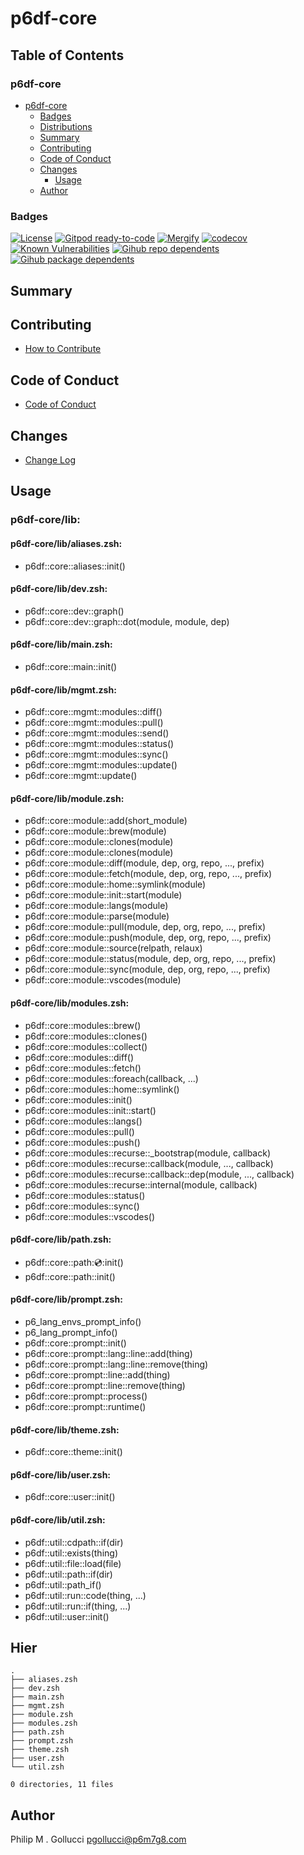 # p6df-core

## Table of Contents


### p6df-core
- [p6df-core](#p6df-core)
  - [Badges](#badges)
  - [Distributions](#distributions)
  - [Summary](#summary)
  - [Contributing](#contributing)
  - [Code of Conduct](#code-of-conduct)
  - [Changes](#changes)
    - [Usage](#usage)
  - [Author](#author)

### Badges

[![License](https://img.shields.io/badge/License-Apache%202.0-yellowgreen.svg)](https://opensource.org/licenses/Apache-2.0)
[![Gitpod ready-to-code](https://img.shields.io/badge/Gitpod-ready--to--code-blue?logo=gitpod)](https://gitpod.io/#https://github.com/p6m7g8/p6df-core)
[![Mergify](https://img.shields.io/endpoint.svg?url=https://gh.mergify.io/badges/p6m7g8/p6df-core/&style=flat)](https://mergify.io)
[![codecov](https://codecov.io/gh/p6m7g8/p6df-core/branch/master/graph/badge.svg?token=14Yj1fZbew)](https://codecov.io/gh/p6m7g8/p6df-core)
[![Known Vulnerabilities](https://snyk.io/test/github/p6m7g8/p6df-core/badge.svg?targetFile=package.json)](https://snyk.io/test/github/p6m7g8/p6df-core?targetFile=package.json)
[![Gihub repo dependents](https://badgen.net/github/dependents-repo/p6m7g8/p6df-core)](https://github.com/p6m7g8/p6df-core/network/dependents?dependent_type=REPOSITORY)
[![Gihub package dependents](https://badgen.net/github/dependents-pkg/p6m7g8/p6df-core)](https://github.com/p6m7g8/p6df-core/network/dependents?dependent_type=PACKAGE)

## Summary

## Contributing

- [How to Contribute](CONTRIBUTING.md)

## Code of Conduct

- [Code of Conduct](https://github.com/p6m7g8/.github/blob/master/CODE_OF_CONDUCT.md)

## Changes

- [Change Log](CHANGELOG.md)

## Usage

### p6df-core/lib:

#### p6df-core/lib/aliases.zsh:

- p6df::core::aliases::init()

#### p6df-core/lib/dev.zsh:

- p6df::core::dev::graph()
- p6df::core::dev::graph::dot(module, module, dep)

#### p6df-core/lib/main.zsh:

- p6df::core::main::init()

#### p6df-core/lib/mgmt.zsh:

- p6df::core::mgmt::modules::diff()
- p6df::core::mgmt::modules::pull()
- p6df::core::mgmt::modules::send()
- p6df::core::mgmt::modules::status()
- p6df::core::mgmt::modules::sync()
- p6df::core::mgmt::modules::update()
- p6df::core::mgmt::update()

#### p6df-core/lib/module.zsh:

- p6df::core::module::add(short_module)
- p6df::core::module::brew(module)
- p6df::core::module::clones(module)
- p6df::core::module::clones(module)
- p6df::core::module::diff(module, dep, org, repo, ..., prefix)
- p6df::core::module::fetch(module, dep, org, repo, ..., prefix)
- p6df::core::module::home::symlink(module)
- p6df::core::module::init::start(module)
- p6df::core::module::langs(module)
- p6df::core::module::parse(module)
- p6df::core::module::pull(module, dep, org, repo, ..., prefix)
- p6df::core::module::push(module, dep, org, repo, ..., prefix)
- p6df::core::module::source(relpath, relaux)
- p6df::core::module::status(module, dep, org, repo, ..., prefix)
- p6df::core::module::sync(module, dep, org, repo, ..., prefix)
- p6df::core::module::vscodes(module)

#### p6df-core/lib/modules.zsh:

- p6df::core::modules::brew()
- p6df::core::modules::clones()
- p6df::core::modules::collect()
- p6df::core::modules::diff()
- p6df::core::modules::fetch()
- p6df::core::modules::foreach(callback, ...)
- p6df::core::modules::home::symlink()
- p6df::core::modules::init()
- p6df::core::modules::init::start()
- p6df::core::modules::langs()
- p6df::core::modules::pull()
- p6df::core::modules::push()
- p6df::core::modules::recurse::_bootstrap(module, callback)
- p6df::core::modules::recurse::callback(module, ..., callback)
- p6df::core::modules::recurse::callback::dep(module, ..., callback)
- p6df::core::modules::recurse::internal(module, callback)
- p6df::core::modules::status()
- p6df::core::modules::sync()
- p6df::core::modules::vscodes()

#### p6df-core/lib/path.zsh:

- p6df::core::path::cd::init()
- p6df::core::path::init()

#### p6df-core/lib/prompt.zsh:

- p6_lang_envs_prompt_info()
- p6_lang_prompt_info()
- p6df::core::prompt::init()
- p6df::core::prompt::lang::line::add(thing)
- p6df::core::prompt::lang::line::remove(thing)
- p6df::core::prompt::line::add(thing)
- p6df::core::prompt::line::remove(thing)
- p6df::core::prompt::process()
- p6df::core::prompt::runtime()

#### p6df-core/lib/theme.zsh:

- p6df::core::theme::init()

#### p6df-core/lib/user.zsh:

- p6df::core::user::init()

#### p6df-core/lib/util.zsh:

- p6df::util::cdpath::if(dir)
- p6df::util::exists(thing)
- p6df::util::file::load(file)
- p6df::util::path::if(dir)
- p6df::util::path_if()
- p6df::util::run::code(thing, ...)
- p6df::util::run::if(thing, ...)
- p6df::util::user::init()



## Hier
```text
.
├── aliases.zsh
├── dev.zsh
├── main.zsh
├── mgmt.zsh
├── module.zsh
├── modules.zsh
├── path.zsh
├── prompt.zsh
├── theme.zsh
├── user.zsh
└── util.zsh

0 directories, 11 files
```
## Author

Philip M . Gollucci <pgollucci@p6m7g8.com>
